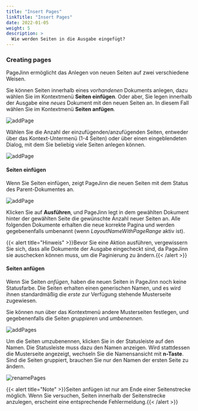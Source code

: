 ```yaml
---
title: "Insert Pages"
linkTitle: "Insert Pages"
date: 2022-01-05
weight: 5
description: >
  Wie werden Seiten in die Ausgabe eingefügt?
---
```


### Creating pages

PageJinn ermöglicht das Anlegen von neuen Seiten auf zwei verschiedene Weisen.

Sie können Seiten innerhalb eines *vorhandenen* Dokuments anlegen, dazu wählen Sie im Kontextmenü **Seiten einfügen**. Oder aber, Sie legen innerhalb der Ausgabe eine *neues* Dokument mit den neuen Seiten an. In diesem Fall wählen Sie im Kontextmenü **Seiten anfügen**.

![addPage](/images/addPage.png)

Wählen Sie die Anzahl der einzufügenden/anzufügenden Seiten, entweder über das Kontext-Untermenü (1-4 Seiten) oder über einen eingeblendeten Dialog, mit dem Sie beliebig viele Seiten anlegen können.

![addPage](/images/multiPages.png)

#### Seiten einfügen

Wenn Sie Seiten einfügen, zeigt PageJinn die neuen Seiten mit dem Status des Parent-Dokumentes an.

![addPage](/images/insertPages.png)


Klicken Sie auf **Ausführen**, und PageJinn legt in dem gewählten Dokument hinter der gewählten Seite die gewünschte Anzahl neuer Seiten an. Alle folgenden Dokumente erhalten die neue korrekte Pagina und werden gegebenenfalls umbenannt (wenn *LayoutNameWithPageRange* aktiv ist).


{{< alert title="Hinweis" >}}Bevor Sie eine Aktion ausführen, vergewissern Sie sich, dass alle Dokumente der Ausgabe eingecheckt sind, da PageJinn sie auschecken können muss, um die Paginierung zu ändern.{{< /alert >}}

#### Seiten anfügen

Wenn Sie Seiten *anfügen*, haben die neuen Seiten in PageJinn noch keine Statusfarbe. Die Seiten erhalten einen generischen Namen, und es wird ihnen standardmäßig die *erste* zur Verfügung stehende Musterseite zugewiesen.

Sie können nun über das Kontextmenü andere Musterseiten festlegen, und gegebenenfalls die Seiten *gruppieren* und *umbenennen*.



![addPages](/images/addPages.png)

Um die Seiten umzubenennen, klicken Sie in der Statusleiste auf den Namen. Die Statusleiste muss dazu den Namen anzeigen. Wird stattdessen die Musterseite angezeigt, wechseln Sie die Namensansicht mit **n-Taste**. Sind die Seiten gruppiert, brauchen Sie nur den Namen der ersten Seite zu ändern.

![renamePages](/images/renamePages.png)

{{< alert title="Note" >}}Seiten anfügen ist nur am Ende einer Seitenstrecke möglich. Wenn Sie versuchen, Seiten innerhalb der Seitenstrecke anzulegen, erscheint eine entsprechende Fehlermeldung.{{< /alert >}}